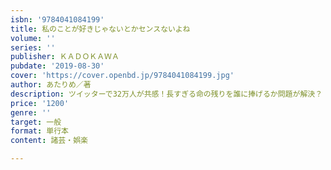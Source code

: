 ```yaml
---
isbn: '9784041084199'
title: 私のことが好きじゃないとかセンスないよね
volume: ''
series: ''
publisher: ＫＡＤＯＫＡＷＡ
pubdate: '2019-08-30'
cover: 'https://cover.openbd.jp/9784041084199.jpg'
author: あたりめ／著
description: ツイッターで32万人が共感！長すぎる命の残りを誰に捧げるか問題が解決？
price: '1200'
genre: ''
target: 一般
format: 単行本
content: 諸芸・娯楽

---
```


